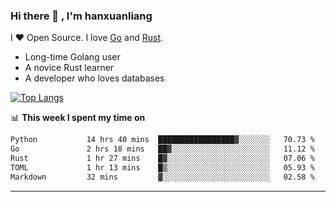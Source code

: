 ### Hi there 👋 , I'm hanxuanliang

<!--
**hanxuanliang/hanxuanliang** is a ✨ _special_ ✨ repository because its `README.md` (this file) appears on your GitHub profile.

Here are some ideas to get you started:

- 🔭 I’m currently working on ...
- 🌱 I’m currently learning ...
- 👯 I’m looking to collaborate on ...
- 🤔 I’m looking for help with ...
- 💬 Ask me about ...
- 📫 How to reach me: ...
- 😄 Pronouns: ...
- ⚡ Fun fact: ...
-->
I ❤ Open Source. I love [Go](https://golang.org) and [Rust](https://www.rust-lang.org/zh-CN/).

* Long-time Golang user
* A novice Rust learner
* A developer who loves databases

[![Top Langs](https://github-readme-stats.vercel.app/api?username=hanxuanliang&show_icons=true&count_private=true&line_height=40)](https://github.com/anuraghazra/github-readme-stats)

📊 **This week I spent my time on**
<!--START_SECTION:waka-->

```txt
Python           14 hrs 40 mins  █████████████████▓░░░░░░░   70.73 %
Go               2 hrs 18 mins   ██▓░░░░░░░░░░░░░░░░░░░░░░   11.12 %
Rust             1 hr 27 mins    █▓░░░░░░░░░░░░░░░░░░░░░░░   07.06 %
TOML             1 hr 13 mins    █▒░░░░░░░░░░░░░░░░░░░░░░░   05.93 %
Markdown         32 mins         ▓░░░░░░░░░░░░░░░░░░░░░░░░   02.58 %
```

<!--END_SECTION:waka-->

***
